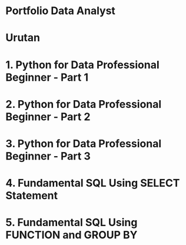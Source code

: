 # Portfolio Data Analyst
# Urutan
# 1. Python for Data Professional Beginner - Part 1
# 2. Python for Data Professional Beginner - Part 2
# 3. Python for Data Professional Beginner - Part 3
# 4. Fundamental SQL Using SELECT Statement
# 5. Fundamental SQL Using FUNCTION and GROUP BY
